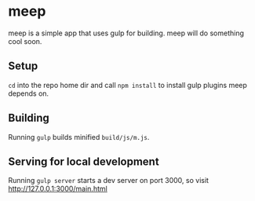 # meep

meep is a simple app that uses gulp for building. meep will do something cool soon.

## Setup

`cd` into the repo home dir and call `npm install` to install gulp plugins meep depends on.

## Building

Running `gulp` builds minified `build/js/m.js`. 

## Serving for local development

Running `gulp server` starts a dev server on port 3000, so visit http://127.0.0.1:3000/main.html

